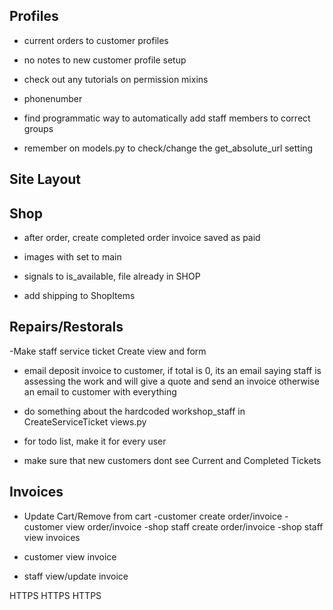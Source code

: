 ## Profiles

- current orders to customer profiles
- no notes to new customer profile setup

- check out any tutorials on permission mixins
- phonenumber
- find programmatic way to automatically add staff members to correct groups
- remember on models.py to check/change the get_absolute_url setting

## Site Layout

## Shop

- after order, create completed order invoice saved as paid

- images with set to main
- signals to is_available, file already in SHOP
- add shipping to ShopItems

## Repairs/Restorals

-Make staff service ticket Create view and form

- email deposit invoice to customer, if total is 0, its an email
  saying staff is assessing the work and will give a quote and send an invoice
  otherwise an email to customer with everything

- do something about the hardcoded workshop_staff in
  CreateServiceTicket views.py

- for todo list, make it for every user
- make sure that new customers dont see Current and Completed Tickets

## Invoices

- Update Cart/Remove from cart
  -customer create order/invoice
  -customer view order/invoice
  -shop staff create order/invoice
  -shop staff view invoices

- customer view invoice
- staff view/update invoice


HTTPS HTTPS HTTPS
